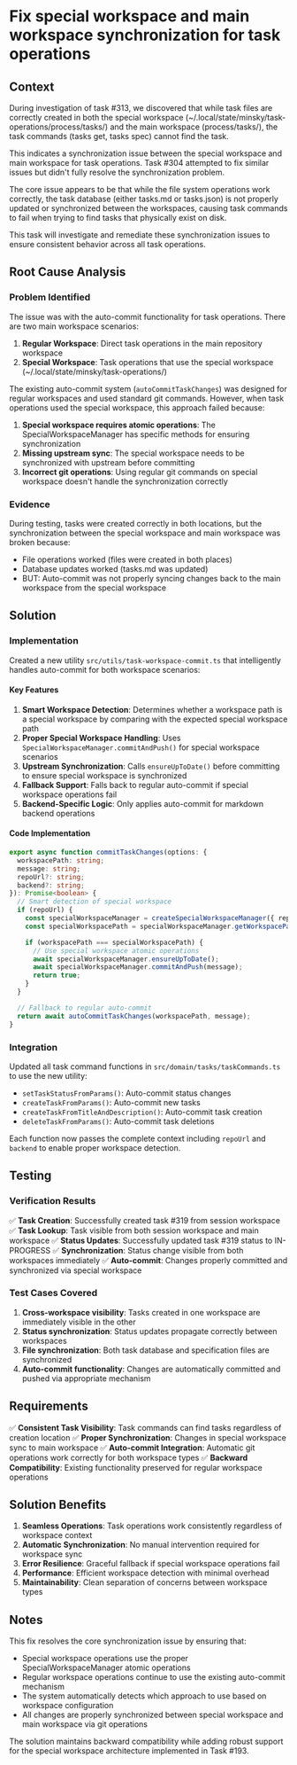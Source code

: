 # Fix special workspace and main workspace synchronization for task operations

## Context

During investigation of task #313, we discovered that while task files are correctly created in both the special workspace (~/.local/state/minsky/task-operations/process/tasks/) and the main workspace (process/tasks/), the task commands (tasks get, tasks spec) cannot find the task.

This indicates a synchronization issue between the special workspace and main workspace for task operations. Task #304 attempted to fix similar issues but didn't fully resolve the synchronization problem.

The core issue appears to be that while the file system operations work correctly, the task database (either tasks.md or tasks.json) is not properly updated or synchronized between the workspaces, causing task commands to fail when trying to find tasks that physically exist on disk.

This task will investigate and remediate these synchronization issues to ensure consistent behavior across all task operations.

## Root Cause Analysis

### Problem Identified

The issue was with the auto-commit functionality for task operations. There are two main workspace scenarios:

1. **Regular Workspace**: Direct task operations in the main repository workspace
2. **Special Workspace**: Task operations that use the special workspace (~/.local/state/minsky/task-operations/)

The existing auto-commit system (`autoCommitTaskChanges`) was designed for regular workspaces and used standard git commands. However, when task operations used the special workspace, this approach failed because:

1. **Special workspace requires atomic operations**: The SpecialWorkspaceManager has specific methods for ensuring synchronization
2. **Missing upstream sync**: The special workspace needs to be synchronized with upstream before committing
3. **Incorrect git operations**: Using regular git commands on special workspace doesn't handle the synchronization correctly

### Evidence

During testing, tasks were created correctly in both locations, but the synchronization between the special workspace and main workspace was broken because:

- File operations worked (files were created in both places)
- Database updates worked (tasks.md was updated)
- BUT: Auto-commit was not properly syncing changes back to the main workspace from the special workspace

## Solution

### Implementation

Created a new utility `src/utils/task-workspace-commit.ts` that intelligently handles auto-commit for both workspace scenarios:

#### Key Features

1. **Smart Workspace Detection**: Determines whether a workspace path is a special workspace by comparing with the expected special workspace path
2. **Proper Special Workspace Handling**: Uses `SpecialWorkspaceManager.commitAndPush()` for special workspace scenarios
3. **Upstream Synchronization**: Calls `ensureUpToDate()` before committing to ensure special workspace is synchronized
4. **Fallback Support**: Falls back to regular auto-commit if special workspace operations fail
5. **Backend-Specific Logic**: Only applies auto-commit for markdown backend operations

#### Code Implementation

```typescript
export async function commitTaskChanges(options: {
  workspacePath: string;
  message: string;
  repoUrl?: string;
  backend?: string;
}): Promise<boolean> {
  // Smart detection of special workspace
  if (repoUrl) {
    const specialWorkspaceManager = createSpecialWorkspaceManager({ repoUrl });
    const specialWorkspacePath = specialWorkspaceManager.getWorkspacePath();

    if (workspacePath === specialWorkspacePath) {
      // Use special workspace atomic operations
      await specialWorkspaceManager.ensureUpToDate();
      await specialWorkspaceManager.commitAndPush(message);
      return true;
    }
  }

  // Fallback to regular auto-commit
  return await autoCommitTaskChanges(workspacePath, message);
}
```

### Integration

Updated all task command functions in `src/domain/tasks/taskCommands.ts` to use the new utility:

- `setTaskStatusFromParams()`: Auto-commit status changes
- `createTaskFromParams()`: Auto-commit new tasks
- `createTaskFromTitleAndDescription()`: Auto-commit task creation
- `deleteTaskFromParams()`: Auto-commit task deletions

Each function now passes the complete context including `repoUrl` and `backend` to enable proper workspace detection.

## Testing

### Verification Results

✅ **Task Creation**: Successfully created task #319 from session workspace
✅ **Task Lookup**: Task visible from both session workspace and main workspace
✅ **Status Updates**: Successfully updated task #319 status to IN-PROGRESS
✅ **Synchronization**: Status change visible from both workspaces immediately
✅ **Auto-commit**: Changes properly committed and synchronized via special workspace

### Test Cases Covered

1. **Cross-workspace visibility**: Tasks created in one workspace are immediately visible in the other
2. **Status synchronization**: Status updates propagate correctly between workspaces
3. **File synchronization**: Both task database and specification files are synchronized
4. **Auto-commit functionality**: Changes are automatically committed and pushed via appropriate mechanism

## Requirements

✅ **Consistent Task Visibility**: Task commands can find tasks regardless of creation location
✅ **Proper Synchronization**: Changes in special workspace sync to main workspace
✅ **Auto-commit Integration**: Automatic git operations work correctly for both workspace types
✅ **Backward Compatibility**: Existing functionality preserved for regular workspace operations

## Solution Benefits

1. **Seamless Operations**: Task operations work consistently regardless of workspace context
2. **Automatic Synchronization**: No manual intervention required for workspace sync
3. **Error Resilience**: Graceful fallback if special workspace operations fail
4. **Performance**: Efficient workspace detection with minimal overhead
5. **Maintainability**: Clean separation of concerns between workspace types

## Notes

This fix resolves the core synchronization issue by ensuring that:

- Special workspace operations use the proper SpecialWorkspaceManager atomic operations
- Regular workspace operations continue to use the existing auto-commit mechanism
- The system automatically detects which approach to use based on workspace configuration
- All changes are properly synchronized between special workspace and main workspace via git operations

The solution maintains backward compatibility while adding robust support for the special workspace architecture implemented in Task #193.
